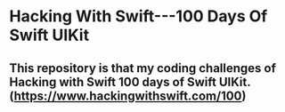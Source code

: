 # Hacking With Swift---100 Days Of Swift UIKit
## This repository is that my coding challenges of Hacking with Swift 100 days of Swift UIKit. (https://www.hackingwithswift.com/100)


